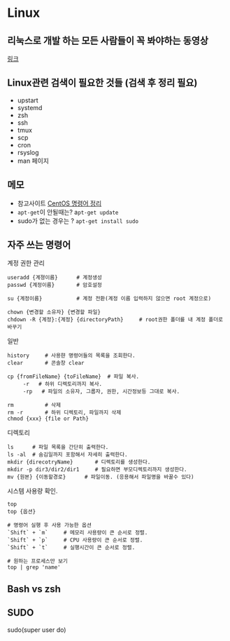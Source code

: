 # Linux

## 리눅스로 개발 하는 모든 사람들이 꼭 봐야하는 동영상
[링크](http://luckyyowu.tistory.com/320)  

## Linux관련 검색이 필요한 것들 (검색 후 정리 필요)
- upstart
- systemd
- zsh
- ssh
- tmux
- scp
- cron
- rsyslog
- man 페이지

## 메모
- 참고사이트 [CentOS 명령어 정리](https://luna1x.wordpress.com/2013/10/06/centos--%EB%AA%85%EB%A0%B9%EC%96%B4-%EC%A0%95%EB%A6%AC/)  
- `apt-get`이 안될때는? a`pt-get update`  
- sudo가 없는 경우는 ? `apt-get install sudo`  


## 자주 쓰는 명령어

계정 권한 관리
```shell
useradd {계졍이름}      # 계정생성  
passwd {계정이름}       # 암호설정

su {계정이름}           # 계정 전환(계정 이름 입력하지 않으면 root 계정으로)

chown {변경할 소유자} {변경할 파일}
chdown -R {계정}:{계정} {directoryPath}     # root권한 폴더를 내 계정 폴더로 바꾸기
```

일반
```shell
history     # 사용햔 명령어들의 목록을 조회한다.
clear       # 콘솔창 clear

cp {fromFileName} {toFileName}	# 파일 복사.  
     -r	  # 하위 디렉토리까지 복사.
     -rp   # 파일의 소유자, 그룹자, 권한, 시간정보등 그대로 복사.  

rm          # 삭제
rm -r		# 하위 디렉토리, 파일까지 삭제
chmod {xxx} {file or Path}
```

디렉토리
```shell
ls      # 파일 목록을 간단히 출력한다.
ls -al  # 숨김일까지 포함해서 자세히 출력한다.
mkdir {direcotryName}       # 디렉토리를 생성한다.
mkdir -p dir3/dir2/dir1		# 필요하면 부모디렉토리까지 생성한다.
mv {원본} {이동할경로}      # 파일이동. (응용해서 파일명을 바꿀수 있다)
```

시스템 사용량 확인.
```shell
top     
top {옵션}

# 명령어 실행 후 사용 가능한 옵션
`Shift` + `m`     # 메모리 사용량이 큰 순서로 정렬.
`Shift` + `p`     # CPU 사용량이 큰 순서로 정렬.
`Shift` + `t`     # 실행시간이 큰 순서로 정렬.

# 원하는 프로세스만 보기
top | grep 'name'
```



## Bash vs zsh



## SUDO

sudo(super user do)
